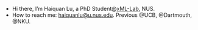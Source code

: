 - Hi there, I’m Haiquan Lu, a PhD Student@<a href="https://sites.google.com/view/xml-nus/people?authuser=0" target="_blank">xML-Lab</a>, NUS.
- How to reach me: haiquanlu@u.nus.edu. Previous @UCB, @Dartmouth, @NKU.
